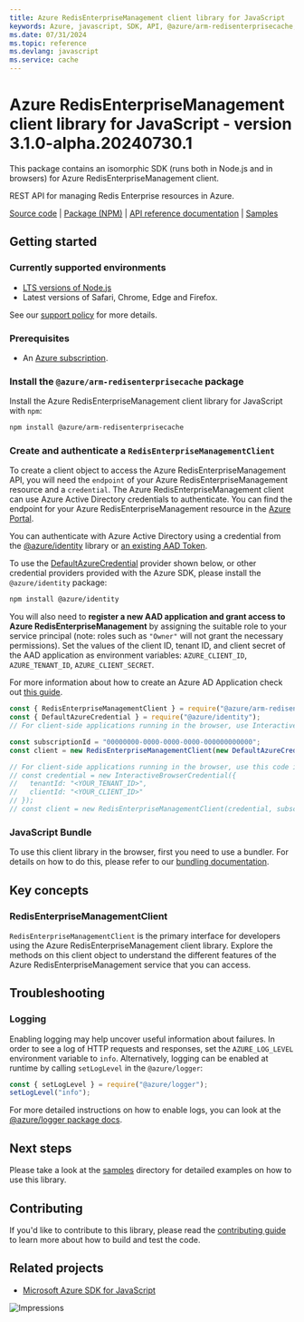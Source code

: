 ```yaml
---
title: Azure RedisEnterpriseManagement client library for JavaScript
keywords: Azure, javascript, SDK, API, @azure/arm-redisenterprisecache, cache
ms.date: 07/31/2024
ms.topic: reference
ms.devlang: javascript
ms.service: cache
---
```

# Azure RedisEnterpriseManagement client library for JavaScript - version 3.1.0-alpha.20240730.1 


This package contains an isomorphic SDK (runs both in Node.js and in browsers) for Azure RedisEnterpriseManagement client.

REST API for managing Redis Enterprise resources in Azure.

[Source code](https://github.com/Azure/azure-sdk-for-js/tree/main/sdk/redisenterprise/arm-redisenterprisecache) |
[Package (NPM)](https://www.npmjs.com/package/@azure/arm-redisenterprisecache) |
[API reference documentation](/javascript/api/@azure/arm-redisenterprisecache?view=azure-node-preview) |
[Samples](https://github.com/Azure-Samples/azure-samples-js-management)

## Getting started

### Currently supported environments

- [LTS versions of Node.js](https://github.com/nodejs/release#release-schedule)
- Latest versions of Safari, Chrome, Edge and Firefox.

See our [support policy](https://github.com/Azure/azure-sdk-for-js/blob/main/SUPPORT.md) for more details.

### Prerequisites

- An [Azure subscription][azure_sub].

### Install the `@azure/arm-redisenterprisecache` package

Install the Azure RedisEnterpriseManagement client library for JavaScript with `npm`:

```bash
npm install @azure/arm-redisenterprisecache
```

### Create and authenticate a `RedisEnterpriseManagementClient`

To create a client object to access the Azure RedisEnterpriseManagement API, you will need the `endpoint` of your Azure RedisEnterpriseManagement resource and a `credential`. The Azure RedisEnterpriseManagement client can use Azure Active Directory credentials to authenticate.
You can find the endpoint for your Azure RedisEnterpriseManagement resource in the [Azure Portal][azure_portal].

You can authenticate with Azure Active Directory using a credential from the [@azure/identity][azure_identity] library or [an existing AAD Token](https://github.com/Azure/azure-sdk-for-js/blob/master/sdk/identity/identity/samples/AzureIdentityExamples.md#authenticating-with-a-pre-fetched-access-token).

To use the [DefaultAzureCredential][defaultazurecredential] provider shown below, or other credential providers provided with the Azure SDK, please install the `@azure/identity` package:

```bash
npm install @azure/identity
```

You will also need to **register a new AAD application and grant access to Azure RedisEnterpriseManagement** by assigning the suitable role to your service principal (note: roles such as `"Owner"` will not grant the necessary permissions).
Set the values of the client ID, tenant ID, and client secret of the AAD application as environment variables: `AZURE_CLIENT_ID`, `AZURE_TENANT_ID`, `AZURE_CLIENT_SECRET`.

For more information about how to create an Azure AD Application check out [this guide](/azure/active-directory/develop/howto-create-service-principal-portal).

```javascript
const { RedisEnterpriseManagementClient } = require("@azure/arm-redisenterprisecache");
const { DefaultAzureCredential } = require("@azure/identity");
// For client-side applications running in the browser, use InteractiveBrowserCredential instead of DefaultAzureCredential. See https://aka.ms/azsdk/js/identity/examples for more details.

const subscriptionId = "00000000-0000-0000-0000-000000000000";
const client = new RedisEnterpriseManagementClient(new DefaultAzureCredential(), subscriptionId);

// For client-side applications running in the browser, use this code instead:
// const credential = new InteractiveBrowserCredential({
//   tenantId: "<YOUR_TENANT_ID>",
//   clientId: "<YOUR_CLIENT_ID>"
// });
// const client = new RedisEnterpriseManagementClient(credential, subscriptionId);
```


### JavaScript Bundle
To use this client library in the browser, first you need to use a bundler. For details on how to do this, please refer to our [bundling documentation](https://aka.ms/AzureSDKBundling).

## Key concepts

### RedisEnterpriseManagementClient

`RedisEnterpriseManagementClient` is the primary interface for developers using the Azure RedisEnterpriseManagement client library. Explore the methods on this client object to understand the different features of the Azure RedisEnterpriseManagement service that you can access.

## Troubleshooting

### Logging

Enabling logging may help uncover useful information about failures. In order to see a log of HTTP requests and responses, set the `AZURE_LOG_LEVEL` environment variable to `info`. Alternatively, logging can be enabled at runtime by calling `setLogLevel` in the `@azure/logger`:

```javascript
const { setLogLevel } = require("@azure/logger");
setLogLevel("info");
```

For more detailed instructions on how to enable logs, you can look at the [@azure/logger package docs](https://github.com/Azure/azure-sdk-for-js/tree/main/sdk/core/logger).

## Next steps

Please take a look at the [samples](https://github.com/Azure-Samples/azure-samples-js-management) directory for detailed examples on how to use this library.

## Contributing

If you'd like to contribute to this library, please read the [contributing guide](https://github.com/Azure/azure-sdk-for-js/blob/main/CONTRIBUTING.md) to learn more about how to build and test the code.

## Related projects

- [Microsoft Azure SDK for JavaScript](https://github.com/Azure/azure-sdk-for-js)

![Impressions](https://azure-sdk-impressions.azurewebsites.net/api/impressions/azure-sdk-for-js%2Fsdk%2Fredisenterprise%2Farm-redisenterprisecache%2FREADME.png)

[azure_cli]: /cli/azure
[azure_sub]: https://azure.microsoft.com/free/
[azure_sub]: https://azure.microsoft.com/free/
[azure_portal]: https://portal.azure.com
[azure_identity]: https://github.com/Azure/azure-sdk-for-js/tree/main/sdk/identity/identity
[defaultazurecredential]: https://github.com/Azure/azure-sdk-for-js/tree/main/sdk/identity/identity#defaultazurecredential

